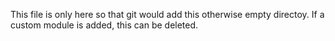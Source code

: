 This file is only here so that git would add this otherwise empty directoy. If a custom module is added, this can be deleted.
